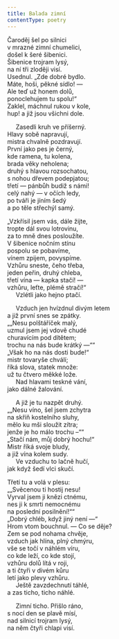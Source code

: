 ```yaml
---
title: Balada zimní
contentType: poetry
---
```


<section>

Čaroděj šel po silnici  
v mrazné zimní chumelici,  
došel k šeré šibenici.  
Šibenice trojram lysý,  
na ní tři zloději visí.  
Usednul. „Zde dobré bydlo.  
Máte, hoši, pěkné sídlo! —  
Ale teď už honem dolů,  
ponoclehujem tu spolu!“  
Zaklel, máchnul rukou v kole,  
hup! a již jsou všichni dole.

</section>

<section>

     Zasedli kruh ve příšerný.  
Hlavy sobě napravují,  
mistra chvalně pozdravují.  
První jako pes je černý,  
kde ramena, tu kolena,  
brada věky neholena;  
druhý s hlavou rozsochatou,  
s nohou dřevem podepjatou;  
třetí — pánbůh budiž s námi!  
celý nahý — v očích ledy,  
po tváři je jíním šedý  
a po těle střechýl samý.

</section>

<section>

„Vzkřísil jsem vás, dále žijte,  
tropte dál svou lotrovinu,  
za to mně dnes posloužíte.  
V šibenice nočním stínu  
pospolu se pobavíme,  
vínem zpijem, povyspíme.  
Vzhůru sneste, čeho třeba,  
jeden peřin, druhý chleba,  
třetí vína — kapka stačí! —  
vzhůru, leťte, plémě stračí!“  
     Vzlétli jako hejno ptačí.

</section>

<section>

     Vzduch jen hvízdnul divým letem  
a již první snes se zpátky.  
„„Nesu polštáříček malý,  
uzmul jsem jej vdově chudé  
churavícím pod dítětem;  
trochu na nás bude krátký —““  
„Však ho na nás dosti bude!“  
mistr tovaryše chválí;  
říká slova, statek množe:  
už tu čtvero měkké lože.  
     Nad hlavami teskné vání,  
jako dálné žalování.

</section>

<section>

     A již je tu nazpět druhý.  
„„Nesu víno, šel jsem zchytra  
na skříň kostelního sluhy,  
mělo ku mši sloužit zítra;  
jenže je ho málo trochu –““  
„Stačí nám, můj dobrý hochu!“  
Mistr říká svoje bludy,  
a již vína kolem sudy.  
     Ve vzduchu to lačně hučí,  
jak když šedí vlci skučí.

</section>

<section>

Třetí tu a volá v plesu:  
„„Svěcenou ti hostij nesu!  
Vyrval jsem ji knězi ctnému,  
nes ji k smrti nemocnému  
na poslední posilnění!““  
„Dobrý chléb, když jiný není —“  
Hrom vtom bouchnul. — Co se děje?  
Zem se pod nohama chvěje,  
vzduch jak hlína, plný chmýru,  
vše se točí v náhlém víru,  
co kde leží, co kde stojí,  
vzhůru dolů lítá v roji,  
a ti čtyři v divém kůru  
letí jako plevy vzhůru.  
     Ještě zavzdechnutí táhlé,  
a zas ticho, ticho náhlé.

</section>

<section>

     Zimní ticho. Přišlo ráno,  
s nocí den se plavě mísí,  
nad silnicí trojram lysý,  
na něm čtyři chlapi visí.

</section>
